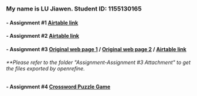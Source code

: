 <h3>My name is LU Jiawen. Student ID: 1155130165</h3>
<h4>- Assignment #1 <a href="https://airtable.com/invite/l?inviteId=invCUIez5TOzYtEid&inviteToken=c8a6d7b8e60044017b04fe2c57780ee275cf9a38bf6c671f186cc82b671042d4" target="_blank">Airtable link</a></h4>
<h4>- Assignment #2 <a href="https://airtable.com/invite/l?inviteId=invdS0DghBZJzPp5f&inviteToken=ee0ab3cc546a2336ac8e56ec5439e06543319d68f8acc3c01c0c0ea89c58b7f1" target="_blank">Airtable link</a></h4>
<h4>- Assignment #3 <a href="https://movie.douban.com/explore#!type=movie&tag=%E7%88%B1%E6%83%85&sort=rank&page_limit=20&page_start=0" target="_blank">Original web page 1</a> / <a href="https://wmoov.com/cinema" target="_blank">Original web page 2</a> / <a href="https://airtable.com/invite/l?inviteId=invCoDEFwBRYvRdFk&inviteToken=7d790d8253de31d67e7e78c84fd9a3d8aa990bad013aca50579e6a84f1b45b32" target="_blank">Airtable link</a></h4>
<h6>**Please refer to the folder "Assignment-Assignment #3 Attachment" to get the files exported by openrefine.</h6>
<h4>- Assignment #4 <a href="https://carmen-lu.github.io/carmenlu.github.io/Assignment/Assignment-%234/index.html" target="_blank">Crossword Puzzle Game</a></h4>